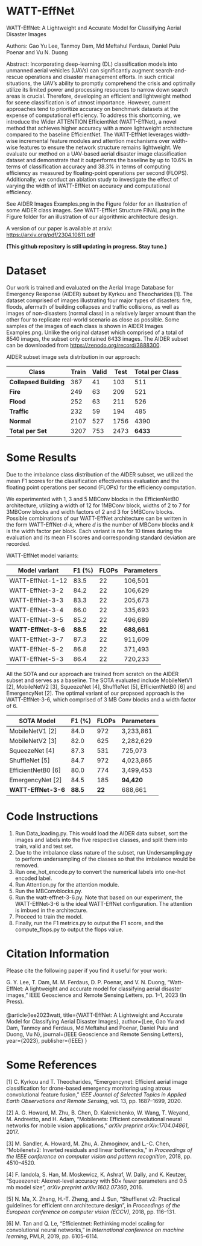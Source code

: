 # WATT-EffNet
WATT-EffNet: A Lightweight and Accurate Model for Classifying Aerial Disaster Images

Authors: Gao Yu Lee, Tanmoy Dam, Md Meftahul Ferdaus, Daniel Puiu Poenar and Vu N. Duong

Abstract: Incorporating deep-learning (DL) classification models into unmanned aerial vehicles (UAVs) can significantly augment search-and-rescue operations and disaster management efforts. In such critical situations, the UAV’s ability to promptly comprehend the crisis and optimally utilize its limited power and processing resources to narrow down search areas is crucial. Therefore, developing an efficient and lightweight method for scene classification is of utmost importance. However, current approaches tend to prioritize accuracy on benchmark datasets at the expense of computational efficiency. To address this shortcoming, we introduce the Wider ATTENTION EfficientNet (WATT-EffNet), a novel method that achieves higher accuracy with a more lightweight architecture compared to the baseline EfficientNet. The WATT-EffNet leverages width-wise incremental feature modules and attention mechanisms over width-wise features to ensure the network structure remains lightweight. We evaluate our method on a UAV-based aerial disaster image classification dataset and demonstrate that it outperforms the baseline by up to 10.6% in terms of classification accuracy and 38.3% in terms of computing efficiency as measured by floating-point operations per second (FLOPS). Additionally, we conduct an ablation study to investigate the effect of varying the width of WATT-EffNet on accuracy and computational efficiency. 

See AIDER Images Examples.png in the Figure folder for an illustration of some AIDER class images.
See WATT-EffNet Structure FINAL.png in the Figure folder for an illustration of our algorithmic architecture design.

A version of our paper is available at arxiv: https://arxiv.org/pdf/2304.10811.pdf 

**(This github repository is still updating in progress. Stay tune.)**

# Dataset

Our work is trained and evaluated on the Aerial Image Database for Emergency Response (AIDER) subset by Kyrkou and Theocharides [1]. The dataset comprised of images illustrating four major types of disasters: fire, floods, afermath of building collapses and traffic collisions, as well as images of non-disasters (normal class) in a relatively larger amount than the other four to replicate real-world scenario as close as possible. Some samples of the images of each class is shown in AIDER Images Examples.png. Unlike the original dataset which comprised of a total of 8540 images, the subset only contained 6433 images. The AIDER subset can be downloaded from https://zenodo.org/record/3888300.

AIDER subset image sets distribution in our approach:

| Class | Train | Valid | Test | Total per Class |
| ------ | ------| ------| ------| ------|
|**Collapsed Building**| 367 | 41 | 103 | 511 |
|**Fire**| 249 | 63 | 209 | 521 |
|**Flood**| 252 | 63 | 211 | 526 |
|**Traffic**| 232 | 59 | 194 | 485 |
|**Normal**| 2107 | 527 | 1756 | 4390 |
|**Total per Set**| 3207 | 753 | 2473 | **6433** |

# Some Results

Due to the imbalance class distribution of the AIDER subset, we utilized the mean F1 scores for the classification effectiveness evaluation and the floating point operations per second (FLOPs) for the efficiency computation.

We experimented with 1, 3 and 5 MBConv blocks in the EfficienNetB0 architecture, utilizing a width of 12 for 1MBConv block, widths of 2 to 7 for 3MBConv blocks and width factors of 2 and 3 for 5MBConv blocks. Possible combinations of our WATT-EffNet architecture can be written in the form WATT-EffNet-*d*-*k*, where *d* is the number of MBConv blocks and *k* is the width factor per block. Each variant is ran for 10 times during the evaluation and its mean F1 scores and corresponding standard deviation are recorded.

WATT-EffNet model variants:

| Model variant | F1 (%) | FLOPs | Parameters |
| ------ | ------| ------| ------|
| WATT-EffNet-1-12| 83.5 | 22 | 106,501 |
| WATT-EffNet-3-2| 84.2 | 22 | 106,629 |
| WATT-EffNet-3-3| 83.3 | 22 | 205,673 |
| WATT-EffNet-3-4| 86.0 | 22 | 335,693 |
| WATT-EffNet-3-5| 85.2 | 22 | 496,689 |
| **WATT-EffNet-3-6**| **88.5** | **22** | **688,661** |
| WATT-EffNet-3-7 | 87.3 | 22 | 911,609 |
| WATT-EffNet-5-2 | 86.8 | 22 | 371,493 |
| WATT-EffNet-5-3 | 86.4 | 22 | 720,233 |

All the SOTA and our approach are trained from scratch on the AIDER subset and serves as a baseline. The SOTA evaluated include MobileNetV1 [2], MobileNetV2 [3], SqueezeNet [4], ShuffleNet [5], EfficientNetB0 [6] and EmergencyNet [2]. The optimal variant of our propsoed approach is the WATT-EffNet-3-6, which comprised of 3 MB Conv blocks and a width factor of 6. 

| SOTA Model | F1 (%) | FLOPs | Parameters |
| ------ | ------| ------| ------|
| MobileNetV1 [2]| 84.0 | 972 | 3,233,861 |
| MobileNetV2 [3]| 82.0 | 625 | 2,282,629 |
| SqueezeNet [4]| 87.3 | 531 | 725,073 |
| ShuffleNet [5]| 84.7 | 972 | 4,023,865 |
| EfficientNetB0 [6]| 80.0 | 774 | 3,499,453 |
| EmergencyNet [2]| 84.5 | 185 | **94,420** |
| **WATT-EffNet-3-6** | **88.5** | **22** | 688,661 |

# Code Instructions
1) Run Data_loading.py. This would load the AIDER data subset, sort the images and labels into the five respective classes, and split them into train, valid and test set.
2) Due to the imbalance class nature of the subset, run Undersampling.py to perform undersampling of the classes so that the imbalance would be removed.
3) Run one_hot_encode.py to convert the numerical labels into one-hot encoded label.
4) Run Attention.py for the attention module.
5) Run the MBConvblocks.py.
6) Run the watt-effnet-3-6.py. Note that based on our experiment, the WATT-EffNet-3-6 is the ideal WATT-EffNet configuration. The attention is imbued in the architecture.
7) Proceed to train the model.
8) Finally, run the F1 metrics.py to output the F1 score, and the compute_flops.py to output the flops value.

# Citation Information

Please cite the following paper if you find it useful for your work:

G. Y. Lee, T. Dam, M. M. Ferdaus, D. P. Poenar, and V. N. Duong, “Watt-EffNet: A lightweight and accurate model for classifying aerial disaster images,” IEEE Geoscience and Remote Sensing Letters, pp. 1–1, 2023 (In Press). 

####
@article{lee2023watt,
  title={WATT-EffNet: A Lightweight and Accurate Model for Classifying Aerial Disaster Images},
  author={Lee, Gao Yu and Dam, Tanmoy and Ferdaus, Md Meftahul and Poenar, Daniel Puiu and Duong, Vu N},
  journal={IEEE Geoscience and Remote Sensing Letters},
  year={2023},
  publisher={IEEE}
}

# Some References

[1] C. Kyrkou and T. Theocharides, “Emergencynet: Efficient aerial image
classification for drone-based emergency monitoring using atrous convolutional feature fusion,” *IEEE Journal of Selected Topics in Applied
Earth Observations and Remote Sensing*, vol. 13, pp. 1687–1699, 2020.

[2] A. G. Howard, M. Zhu, B. Chen, D. Kalenichenko, W. Wang, T. Weyand, M. Andreetto, and H. Adam, “Mobilenets: Efficient convolutional neural networks for mobile vision applications,” *arXiv preprint arXiv:1704.04861*, 2017.

[3] M. Sandler, A. Howard, M. Zhu, A. Zhmoginov, and L.-C. Chen, “Mobilenetv2: Inverted residuals and linear bottlenecks,” in *Proceedings
of the IEEE conference on computer vision and pattern recognition*, 2018, pp. 4510–4520.

[4] F. Iandola, S. Han, M. Moskewicz, K. Ashraf, W. Dally, and K. Keutzer, “Squeezenet: Alexnet-level accuracy with 50× fewer parameters and 
0.5 mb model size”, *arXiv preprint arXiv:1602.07360*, 2016.

[5] N. Ma, X. Zhang, H.-T. Zheng, and J. Sun, “Shufflenet v2: Practical guidelines for efficient cnn architecture design”, in *Proceedings of the
European conference on computer vision (ECCV)*, 2018, pp. 116–131.

[6] M. Tan and Q. Le, “Efficientnet: Rethinking model scaling for convolutional neural networks,” in *International conference on machine
learning*, PMLR, 2019, pp. 6105–6114.


